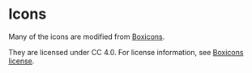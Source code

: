 # Icons

Many of the icons are modified from [Boxicons](https://boxicons.com/).

They are licensed under CC 4.0. For license information, see
[Boxicons license](https://github.com/atisawd/boxicons#license).
